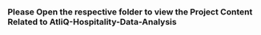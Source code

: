 ### Please Open the respective folder to view the Project Content Related to AtliQ-Hospitality-Data-Analysis
